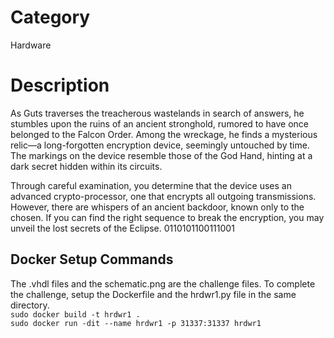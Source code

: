# Category
Hardware

# Description
As Guts traverses the treacherous wastelands in search of answers, he stumbles upon the ruins of an ancient stronghold, rumored to have once belonged to the Falcon Order. Among the wreckage, he finds a mysterious relic—a long-forgotten encryption device, seemingly untouched by time. The markings on the device resemble those of the God Hand, hinting at a dark secret hidden within its circuits.

Through careful examination, you determine that the device uses an advanced crypto-processor, one that encrypts all outgoing transmissions. However, there are whispers of an ancient backdoor, known only to the chosen. If you can find the right sequence to break the encryption, you may unveil the lost secrets of the Eclipse.
0110101100111001

## Docker Setup Commands
The .vhdl files and the schematic.png are the challenge files. To complete the challenge, setup the Dockerfile and the hrdwr1.py file in the same directory.  
``sudo docker build -t hrdwr1 .``  
``sudo docker run -dit --name hrdwr1 -p 31337:31337 hrdwr1``
